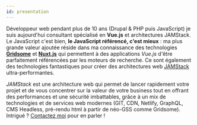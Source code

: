 ```yaml
---
id: presentation
---
```


Développeur web pendant plus de 10 ans (Drupal & PHP puis JavaScript) je suis aujourd'hui consultant spécialisé en **Vue.js** et architectures JAMStack. Le JavaScript c'est bien, **le JavaScript référencé, c'est mieux** : ma plus grande valeur ajoutée réside dans ma connaissance des technologies [**Gridsome**](https://gridsome.org/) et [**Nuxt.js**](https://nuxtjs.org/) qui permettent à des applications _Vue.js_ d'être parfaitement référencées par les moteurs de recherche. Ce sont également des technologies fantastiques pour créer des architectures web [JAMStack](https://jamstack.org/) ultra-performantes.

_JAMStack_ est une architecture web qui permet de lancer rapidement votre projet et de vous concentrer sur la valeur de votre business tout en offrant des performances et une sécurité imbattables, grâce à un mix de technologies et de services web modernes (GIT, CDN, Netlify, GraphQL, CMS Headless, pré-rendu html à partir de néo-GSS comme Gridsome). Intrigué ? <a href="/contact">Contactez moi</a> pour en parler !
